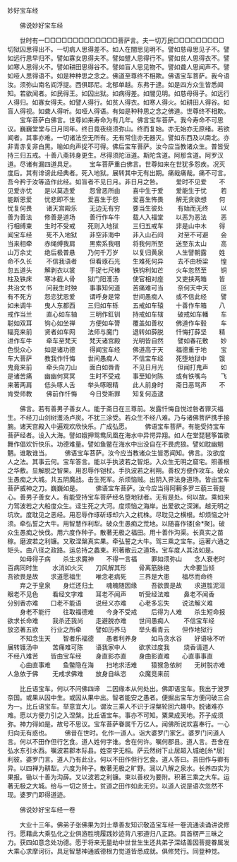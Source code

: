   妙好宝车经
　　




　　佛说妙好宝车经

　　世时有一□□□□□□□□□□□□□菩萨言。夫一切万民□□□□□□□□□切狱囚思得出不。一切病人思得差不。如人在闇思见明不。譬如慈母思见子不。譬如远行思早归不。譬如寡女思得夫不。譬如躄人思得行不。譬如贫人思得衣不。譬如寒人思得火不。譬如耕田思得谷不。譬如盲人思见物不。譬如聋人思闻声不。譬如哑人思得语不。如是种种思之念之。佛道至尊终不相欺。佛语宝车菩萨。我今语汝。须弥山南名阎浮提。西俱耶尼。北郁单越。东弗于逮。如是四方众生皆悉闻知。若欲闻者。如民得王。如囚出狱。如病得差。如闇见明。如慈母得子。如远行人得归。如寡女得夫。如譬人得行。如贫人得衣。如寒人得火。如耕田人得谷。如盲人得视。如聋人得听。如哑人得语。有如是种种思之念之佛道。世尊终不相欺。
　　宝车菩萨白佛言。世尊如来寿命为有几年。佛言宝车菩萨。我今寿命不可思议。巍巍堂堂与日月同年。终日竟夜绕须弥山。终而复始。亦无始亦无原绪。若欲闻者。其事亦难。一切诸法空无所有。无有常住亦无器灭。譬如东西及以南北。亦非青赤复非白黑。喻如向声捉不可得。佛后宝车菩萨。汝今应当教诸众生。普皆受持三归五戒。十善八斋转身更生。尽得须陀洹道。斯陀含道。阿那含道。阿罗汉道。尽诸有漏四道具足。
　　宝车菩萨重白佛言。世尊如来在世犹多怨疾。况灭度后。其有诽谤此经典者。死入地狱。展转其中无有出期。痛哉痛哉。痛不可言。吾今矜于汝等造作此经。如盲者不见日月。非日月之咎。
　　爱时不见爱　　不见爱亦忧　　是以莫造爱
　　怨曾恶所由　　喜中生于爱　　爱能生于忧
　　若能断恩爱　　忧悲即不生　　爱喜生于怨
　　爱喜生怖畏　　解无贪欲想　　何忧复何畏
　　诸天宫殿乐　　无边无有穷　　要当生彼处
　　有始而无终　　以善为善法　　修善是道场
　　善行作车牛　　载人入福堂　　以恶为恶法
　　恶行相缚束　　生时不受戒　　死则入地狱
　　三归五戒车　　非是山中木　　得闻宝车经
　　死不入地狱　　非空非海中　　非入山石间
　　对至不可避　　会当来相牵　　赤绳缚我肩
　　黑索系我咽　　将我何所至　　送至东太山
　　高山万余丈　　绝后极普悬　　乃何千万岁
　　以复归黄泉　　人生譬朝露　　姓命不久长
　　不信我语者　　但看琢石光　　生难死何异
　　去不由桥梁　　惶忽五道头　　解剥衣以裳
　　手捉七尺棒　　铁钩利如芒　　火车忽然至
　　铜柱及铁床　　寒冰截人骨　　狱门阳濩汤
　　使官相对座　　又吏挟两箱　　皆共治文书
　　问我生时殃　　事事知何道　　苦痛难可当
　　奈何天中天　　叵有不死方　　怨恋犹恩爱
　　谓呼身是常　　世间愚痴人　　或不信此经
　　譬如未调牛　　曳人东都西　　三归如车轹
　　五戒如车辕　　十善作车箱　　八戒作当兰
　　直心如车轴　　三明作釭钏　　持戒如车辖
　　破戒如车轓　　车聪如双耳　　钩心如坐禅
　　方便如车膂　　覆盖如善权　　佛道作车毂
　　车辐竞来前　　贤者如车网　　法师与魔门
　　退转如薛脱　　忏悔打薛坚　　精进作车牛
　　牵车至梵天　　梵天诸宫殿　　光明皆自然
　　譬如春花敷　　妙色悦众心　　如是诸功德
　　得闻宝车经　　佛道高于天　　福德重于地
　　宝车大菩萨　　教我作忏悔　　世间愚痴人
　　不信宝车经　　死堕地狱中　　饿鬼竟来前
　　牵头向刀山　　面白如唇青　　不见日月光
　　但闻打鬼声　　如是诸苦痛　　幽幽何冥冥
　　生时不受戒　　事至知何陈　　或有铁嘴鸟
　　飞来著两肩　　低头啄人舌　　举头啄眼精
　　此人前身时　　斋日恶骂声　　不肯受师教
　　佛前作忏悔　　今日受斯罪　　知复何造逮

　　佛言。若有善男子善女人。能于斋日在三尊前。发露忏悔自悦过咎者罪灭福生。不经刀山剑树濩汤卢炭。不犹三涂受。若众生不经八难。乃与诸佛菩萨携手接腕。诸天宫殿入中遍观欢欣快乐。广成弘愿。
　　佛语宝车菩萨。有能受持宝车菩萨经者。设入大海。譬如娥押鸳鸯凤凰在海水中异愕异翔。如人在堂琵琶筝笛歌舞作倡欢忻快乐。功德难量。譬如鱼鳖在海水中出没自在不畏虎狼。譬如耽幽魍魉。谁敢谁当。
　　佛语宝车菩萨。汝今应当教诸众生皆悉闻知。佛言。汝欲度人之法。其事云何。宝车答言。能以手执波若之智炬。入众生无明之窟宅。照善根之华敷。显解脱之智果。用忍辱作铠杖。手执波若之利朔。善权方便作攻车。破众生愚痴之大城。共五阴魔战。击生死军。杀烦恼贼。出阴入界法身道场。皆由宝车菩萨威神之刀。巍巍如是。
　　佛语宝车菩萨。汝今应当得阿耨多罗三藐三菩提心。善男子善女人。有能受持宝车菩萨经名堕地狱者。无有是处。何以故。乘如来力驾波若之大船度众生。迳生死之大河。度烦恼之海岸。出爱欲之深渊。越无明之坑坎。度耽见之恶经。用忍辱作琢斫琢却六入之杌株。尽耽见之横根。却烦恼之叶须。牵弘誓之大牛。用智慧作利犁。破众生愚痴之荒地。以随喜作镂[金*聚]。破众生愚痴之怏伐。用六度作种子。散著无极之福田。用十善作沟渠。长真实之苗稼。磨波若之利镰。又取涅槃真实果。牵弘誓之大牛。驾三乘之宝车。运著六通之矩头。由八径之政路。运总持之蠡束。积著散云之道场。宝车度人其法如是。
　　如母得子病　　杀生求魔神　　不得一言福
　　罪如须弥山　　念人衰老时　　百病同时生
　　水消如火灭　　刀风解其形　　骨离筋脉绝
　　大命要当倾　　吾欲畏是故　　求道愿福生
　　唯念老病死　　三界是大患　　福尽而命终
　　弃之于皇泉　　身烂还归土　　魂魄随因缘
　　吾欲畏是故　　求道胜泥洹　　眼老不见色
　　看经文字难　　耳老不闻声　　听受经法难
　　鼻老不闻香　　分别香亦难　　口老不能语
　　说经义亦难　　心老多忘失　　说法解义难
　　身老不能行　　往取福德难　　今身不受戒
　　后得为人难　　杀生短命报　　欲求长命难
　　我杀还我尚　　走避脱亦难　　世间愚痴人
　　不信宝车经　　放恣著五欲　　行业之所牵
　　譬如历养马　　举头看青云　　但作地狱行
　　不知念生天　　智者乐福德　　愚者利养身
　　如马贪水谷　　好语咏不听　　展转镬汤中
　　苦痛难可陈　　语我家中人　　欲求过度我
　　烧香请道人　　不经八难苦　　皆由宝车经
　　身直影亦直　　身曲影直难　　心直事事直
　　心曲直事难　　鱼鳖隐在海　　扫地求活难
　　猿猴急依树　　无树脱亦难　　人急依于佛
　　无戒求佛难　　放身自纵恣　　众魔竞来前

　　比丘语宝车。何以不问佛四谛　二因缘本从何处出。佛即语宝车。我出于波罗奈国。或果从因中生。或因从果中出。智者能安之愚者。便掘出宝车方便问破三合为一。比丘语宝车。举意宜大儿。谓汝三乘人不识于涅槃轮回六趣中。脱诸难亦难。愿以方便力引之入涅槃。比丘语宝车。事亦不可知。粟果成天地。芥子成须弥。神力得如是。故号不思议。宝车菩萨眷属千万亿人。闻佛所说欢喜奉行。一心归向无有惑也。
　　佛昔在世时。化作一道人。诣大婆罗门家乞。婆罗门问道人言。何以不田作但行乞食。道人姓何字谁。舍在何许。嘱何郡县。道人言。吾舍在弘水东引水西。嘱波若郡本际县。姓空字无相。萨云然树下止居超入城绝[糸*居]利彼。婆罗门言。道人乃有此业。何以不田作但行乞食。道人答曰。吾田作与卿有异。以四禅为耕犁。六度为种子。散著无极之旷野。润以八解之泉水。长养四实为果报。锄以十善为沟薛。又以波若之利镰。束以善权为要附。积著三乘之大车。运著无极之大城。给与一切之贤士。贫道之田作如此无穷。以道人说是语次忽然不现。婆罗门即得道迹。

　　佛说妙好宝车经一卷

　　大业十三年。佛弟子张佛果为刘士章善友知识敬造宝车经一卷流通读诵讲说修行。愿藉此大乘弘化之业俱游胜境履践妙迹背八邪道归八正路。具首楞严三昧之力。获四如意念处功德。愿于将来无量劫中世世生生还共弟子深结善因菩提眷属发大乘心求摩诃衍。具足智慧神通威德根力觉道皆悉成就。俱修梵行。同登种觉。

